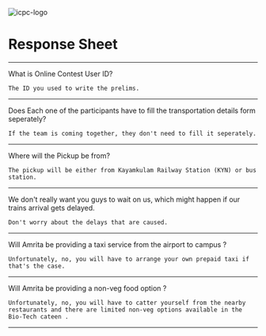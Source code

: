 ![icpc-logo](https://user-images.githubusercontent.com/73681462/193437474-a74c9e9c-1e2a-403c-b1c4-fc3c90571d93.png)
# Response Sheet

-----------------------------------------------------------
What is Online Contest User ID?

`The ID you used to write the prelims.`

-----------------------------------------------------------

Does Each one of the participants have to fill the transportation details form seperately?

`If the team is coming together, they don't need to fill it seperately.`
 
-----------------------------------------------------------

Where will the Pickup be from?

`The pickup will be either from Kayamkulam Railway Station (KYN) or bus station.`

-----------------------------------------------------------

We don't really want you guys to wait on us, which might happen if our trains arrival gets delayed.

`Don't worry about the delays that are caused.`

-----------------------------------------------------------

Will Amrita be providing a taxi service from the airport to campus ?

`Unfortunately, no, you will have to arrange your own prepaid taxi if that's the case.`

------------------------------------------------------------
Will Amrita be providing a non-veg food option ?

`Unfortunately, no, you will have to catter yourself from the nearby restaurants and there are limited non-veg options available in the Bio-Tech cateen .`

------------------------------------------------------------

